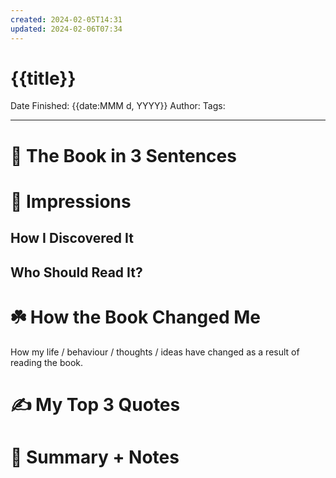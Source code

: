 ```yaml
---
created: 2024-02-05T14:31
updated: 2024-02-06T07:34
---
```


# {{title}}

Date Finished: {{date:MMM d, YYYY}}
Author:
Tags:

---

# 🚀 The Book in 3 Sentences

# 🎨 Impressions

## How I Discovered It

## Who Should Read It?

# ☘️ How the Book Changed Me

How my life / behaviour / thoughts / ideas have changed as a result of reading the book.

# ✍️ My Top 3 Quotes

# 📒 Summary + Notes
```